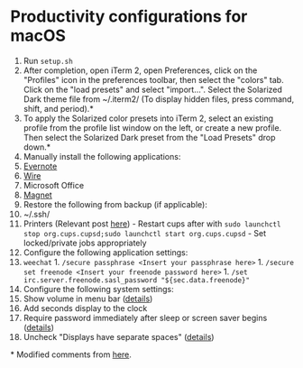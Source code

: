 # Productivity configurations for macOS
1.  Run `setup.sh`
  1.  After completion, open iTerm 2, open Preferences, click on the "Profiles" icon in the preferences toolbar, then select the "colors" tab. Click on the "load presets" and select "import...". Select the Solarized Dark theme file from ~/.iterm2/ (To display hidden files, press command, shift, and period).\*
  1.  To apply the Solarized color presets into iTerm 2, select an existing profile from the profile list window on the left, or create a new profile. Then select the Solarized Dark preset from the "Load Presets" drop down.\*
1.  Manually install the following applications:
  1.  [Evernote](https://itunes.apple.com/us/app/evernote-stay-organized/id406056744)
  1.  [Wire](https://itunes.apple.com/us/app/wire-private-messenger/id931134707)
  1.  Microsoft Office
  1.  [Magnet](https://itunes.apple.com/us/app/magnet/id441258766?mt=12)
1.  Restore the following from backup (if applicable):
  1.  ~/.ssh/
  1.  Printers (Relevant post [here](https://discussions.apple.com/thread/2775350?tstart=0))
    - Restart cups after with `sudo launchctl stop org.cups.cupsd;sudo launchctl start org.cups.cupsd`
    - Set locked/private jobs appropriately
1.  Configure the following application settings:
  1.  `weechat`
    1.  `/secure passphrase <Insert your passphrase here>`
    1.  `/secure set freenode <Insert your freenode password here>`
    1.  `/set irc.server.freenode.sasl_password "${sec.data.freenode}"`
1.  Configure the following system settings:
  1.  Show volume in menu bar ([details](http://apple.stackexchange.com/a/151589))
  1.  Add seconds display to the clock
  1.  Require password immediately after sleep or screen saver begins ([details](https://support.apple.com/kb/PH18669?locale=en_US))
  1.  Uncheck "Displays have separate spaces" ([details](http://www.imore.com/how-span-window-between-two-displays-mavericks))

\* Modified comments from [here](https://github.com/altercation/solarized/tree/master/iterm2-colors-solarized).

